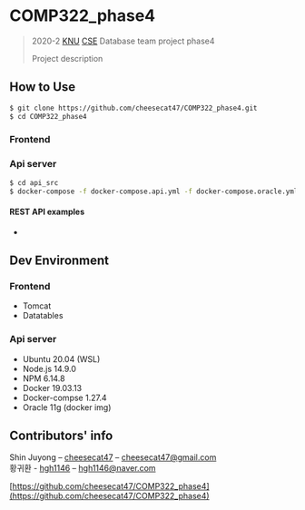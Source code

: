 # COMP322_phase4
> 2020-2 [KNU][knu] [CSE][knucse] Database team project phase4
>
> Project description  

## How to Use
```bash
$ git clone https://github.com/cheesecat47/COMP322_phase4.git
$ cd COMP322_phase4
```

### Frontend  

### Api server  
```bash
$ cd api_src
$ docker-compose -f docker-compose.api.yml -f docker-compose.oracle.yml up -d
```

#### REST API examples
* 

## Dev Environment  
### Frontend  
* Tomcat  
* Datatables  

### Api server  
* Ubuntu 20.04 (WSL)  
* Node.js 14.9.0
* NPM 6.14.8  
* Docker 19.03.13  
* Docker-compse 1.27.4  
* Oracle 11g (docker img)


## Contributors' info
  
Shin Juyong – [cheesecat47](https://github.com/cheesecat47) – cheesecat47@gmail.com  
황귀환 - [hgh1146](https://github.com/hgh1146) – hgh1146@naver.com  

[https://github.com/cheesecat47/COMP322_phase4](https://github.com/cheesecat47/COMP322_phase4)  

[knu]: http://www.knu.ac.kr/
[knucse]: http://computer.knu.ac.kr/

